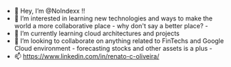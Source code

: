- 👋 Hey, I’m @NoIndexx !!
- 👀 I’m interested in learning new technologies and ways to make the world a more collaborative place - why don't say a better place? -
- 🌱 I’m currently learning cloud architectures and projects
- 💞️ I’m looking to collaborate on anything related to FinTechs and Google Cloud environment  - forecasting stocks and other assets is a plus -
- 📫 https://www.linkedin.com/in/renato-c-oliveira/

